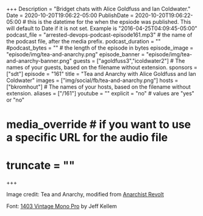 +++
Description = "Bridget chats with Alice Goldfuss and Ian Coldwater."
Date = 2020-10-20T19:06:22-05:00
PublishDate = 2020-10-20T19:06:22-05:00 # this is the datetime for the when the epsiode was published. This will default to Date if it is not set. Example is "2016-04-25T04:09:45-05:00"
podcast_file = "arrested-devops-podcast-episode161.mp3" # the name of the podcast file, after the media prefix.
podcast_duration = ""
#podcast_bytes = "" # the length of the episode in bytes
episode_image = "episode/img/tea-and-anarchy.png"
episode_banner = "episode/img/tea-and-anarchy-banner.png"
guests = ["agoldfuss3","icoldwater2"] # The names of your guests, based on the filename without extension.
sponsors = ["sdt"]
episode = "161"
title = "Tea and Anarchy with Alice Goldfuss and Ian Coldwater"
images = ["img/social/fb/tea-and-anarchy.png"]
hosts = ["bkromhout"] # The names of your hosts, based on the filename without extension.
aliases = ["/161"]
youtube = ""
explicit = "no" # values are "yes" or "no"
# media_override # if you want to use a specific URL for the audio file
# truncate = ""
+++

Image credit: Tea and Anarchy, modified from [Anarchist Revolt](http://anarchistrevolt.com/?id=radicalgraphics---82)

Font: [1403 Vintage Mono Pro](https://1403.slantedhall.com/) by Jeff Kellem
